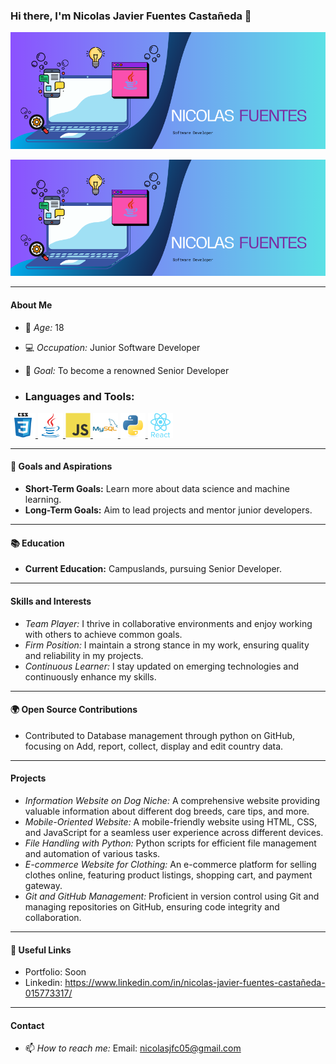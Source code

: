 ### Hi there, I'm Nicolas Javier Fuentes Castañeda 👋

<img src="banner.png" style="align-text: center"/>

![](banner.png)

---

#### About Me

- 🌱 *Age:* 18
- 💻 *Occupation:* Junior Software Developer
- 🚀 *Goal:* To become a renowned Senior Developer

- <h3 align="left">Languages and Tools:</h3>
<p align="left"> <a href="https://www.w3schools.com/css/" target="_blank" rel="noreferrer"> <img src="https://raw.githubusercontent.com/devicons/devicon/master/icons/css3/css3-original-wordmark.svg" alt="css3" width="40" height="40"/> </a> <a href="https://www.java.com" target="_blank" rel="noreferrer"> <img src="https://raw.githubusercontent.com/devicons/devicon/master/icons/java/java-original.svg" alt="java" width="40" height="40"/> </a> <a href="https://developer.mozilla.org/en-US/docs/Web/JavaScript" target="_blank" rel="noreferrer"> <img src="https://raw.githubusercontent.com/devicons/devicon/master/icons/javascript/javascript-original.svg" alt="javascript" width="40" height="40"/> </a> <a href="https://www.mysql.com/" target="_blank" rel="noreferrer"> <img src="https://raw.githubusercontent.com/devicons/devicon/master/icons/mysql/mysql-original-wordmark.svg" alt="mysql" width="40" height="40"/> </a> <a href="https://www.python.org" target="_blank" rel="noreferrer"> <img src="https://raw.githubusercontent.com/devicons/devicon/master/icons/python/python-original.svg" alt="python" width="40" height="40"/> </a> <a href="https://reactjs.org/" target="_blank" rel="noreferrer"> <img src="https://raw.githubusercontent.com/devicons/devicon/master/icons/react/react-original-wordmark.svg" alt="react" width="40" height="40"/> </a> </p>


---

#### 🎯 Goals and Aspirations

- **Short-Term Goals:** Learn more about data science and machine learning.
- **Long-Term Goals:** Aim to lead projects and mentor junior developers.

---

#### 📚 Education

- **Current Education:** Campuslands, pursuing Senior Developer.

---

#### Skills and Interests

- *Team Player:* I thrive in collaborative environments and enjoy working with others to achieve common goals.
- *Firm Position:* I maintain a strong stance in my work, ensuring quality and reliability in my projects.
- *Continuous Learner:* I stay updated on emerging technologies and continuously enhance my skills.

---

#### 🌍 Open Source Contributions

- Contributed to Database management through python on GitHub, focusing on Add, report, collect, display and edit country data.

---

#### Projects

- *Information Website on Dog Niche:* A comprehensive website providing valuable information about different dog breeds, care tips, and more.
- *Mobile-Oriented Website:* A mobile-friendly website using HTML, CSS, and JavaScript for a seamless user experience across different devices.
- *File Handling with Python:* Python scripts for efficient file management and automation of various tasks.
- *E-commerce Website for Clothing:* An e-commerce platform for selling clothes online, featuring product listings, shopping cart, and payment gateway.
- *Git and GitHub Management:* Proficient in version control using Git and managing repositories on GitHub, ensuring code integrity and collaboration.

---

#### 🔗 Useful Links

- Portfolio: Soon
- Linkedin: https://www.linkedin.com/in/nicolas-javier-fuentes-castañeda-015773317/

---

#### Contact

- 📫 *How to reach me:* Email: nicolasjfc05@gmail.com
